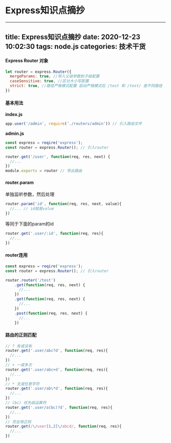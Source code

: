 # Express知识点摘抄

***

title: Express知识点摘抄
date: 2020-12-23 10:02:30
tags: node.js
categories: 技术干货
----------------

#### Express Router 对象

```javascript
let router = express.Router({
  mergeParams: true, //导入父级参数到子级配置
  caseSensitive: true, //区分大小写配置
  strict: true, //路径严格模式配置 启动严格模式后 /test 和 /test/ 是不同路径
})
```

#### 基本用法

**index.js**

```javascript
app.user('/admin', require('./routers/admin')) // 引入路由文件
```

**admin.js**

```javascript
const express = reqire('express');
const router = express.Router(); // 引入router

router.get('/user', function(req, res, next) {
  //...
})
module.exports = router // 导出路由
```

#### router.param

单独监听参数，然后处理

```javascript
router.param('id', function(req, res, next, value){
  //... // id就是value
})
```

等同于下面的param的id

```javascript
router.get('.user/:id', function(req, res){
  //...
})
```

#### router连用

```javascript
const express = reqire('express');
const router = express.Router(); // 引入router

router.router('/test')
    .get(function(req, res, next) {
      //...
    })
    .get(function(req, res, next) {
      //...
    })
    .post(function(req, res, next) {
      //...
    })
```

#### 路由的正则匹配

```javascript
// ? 有或没有
router.get('.user/abc?d', function(req, res){
  //...
})
// + 一或多次
router.get('.user/abc+d', function(req, res){
  //...
})
// * 无或任意字符
router.get('.user/ab\*d', function(req, res){
  //...
})
// (bc) 优先级运算符
router.get('.user/a(bc)?d', function(req, res){
  //...
})
// 完全用正则
router.get(/\/user[1,2]\/abcd/, function(req, res){
  //...
})
```
